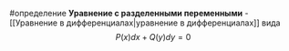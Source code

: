 #определение 
**Уравнение с разделенными переменными** - [[Уравнение в дифференциалах|уравнение в дифференциалах]] вида 
$$P(x)dx + Q(y)dy = 0$$

